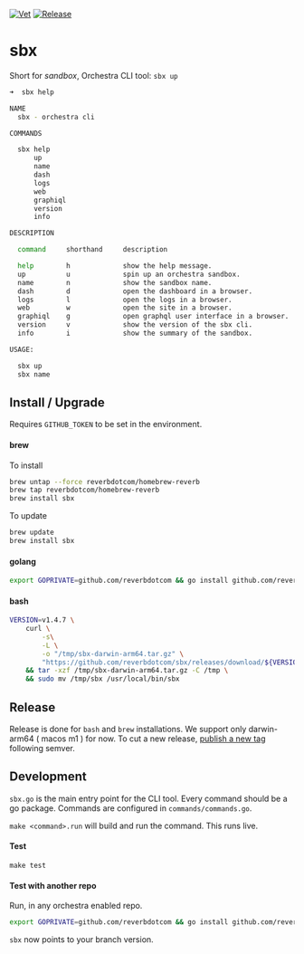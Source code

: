 [![Vet](https://github.com/reverbdotcom/sbx/actions/workflows/vet.yaml/badge.svg)](https://github.com/reverbdotcom/sbx/actions/workflows/vet.yaml)
[![Release](https://github.com/reverbdotcom/sbx/actions/workflows/release.yml/badge.svg)](https://github.com/reverbdotcom/sbx/actions/workflows/release.yml)

# sbx
Short for _sandbox_, Orchestra CLI tool: `sbx up`

```bash
➜  sbx help

NAME
  sbx - orchestra cli

COMMANDS

  sbx help
      up
      name
      dash
      logs
      web
      graphiql
      version
      info

DESCRIPTION

  command     shorthand     description

  help        h             show the help message.
  up          u             spin up an orchestra sandbox.
  name        n             show the sandbox name.
  dash        d             open the dashboard in a browser.
  logs        l             open the logs in a browser.
  web         w             open the site in a browser.
  graphiql    g             open graphql user interface in a browser.
  version     v             show the version of the sbx cli.
  info        i             show the summary of the sandbox.

USAGE:

  sbx up
  sbx name
```


## Install / Upgrade

Requires `GITHUB_TOKEN` to be set in the environment.

#### brew

To install

```bash
brew untap --force reverbdotcom/homebrew-reverb
brew tap reverbdotcom/homebrew-reverb
brew install sbx
```

To update

```bash
brew update
brew install sbx
````

#### golang

```bash
export GOPRIVATE=github.com/reverbdotcom && go install github.com/reverbdotcom/sbx@main
```

#### bash

```bash
VERSION=v1.4.7 \
    curl \
        -s\
        -L \
        -o "/tmp/sbx-darwin-arm64.tar.gz" \
        "https://github.com/reverbdotcom/sbx/releases/download/${VERSION}/sbx-darwin-arm64.tar.gz" \
    && tar -xzf /tmp/sbx-darwin-arm64.tar.gz -C /tmp \
    && sudo mv /tmp/sbx /usr/local/bin/sbx
```
## Release

Release is done for `bash` and `brew` installations. We support only darwin-arm64 ( macos m1 ) for now.
To cut a new release, [publish a new tag](https://github.com/reverbdotcom/sbx/releases) following semver.

## Development

`sbx.go` is the main entry point for the CLI tool.
Every command should be a go package. Commands are
configured in `commands/commands.go`.


`make <command>.run` will build and run the command.
This runs live.

#### Test
`make test`

#### Test with another repo

Run, in any orchestra enabled repo.

```bash
export GOPRIVATE=github.com/reverbdotcom && go install github.com/reverbdotcom/sbx@your-test-branch
```

`sbx` now points to your branch version.
